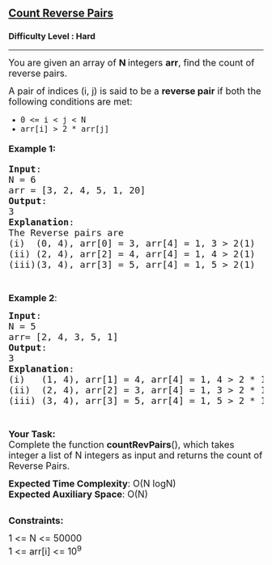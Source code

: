 <h2><a href="https://practice.geeksforgeeks.org/problems/count-reverse-pairs/1?utm_source=youtube&utm_medium=collab_striver_ytdescription&utm_campaign=count-reverse-pairs">Count Reverse Pairs</a></h2><h3>Difficulty Level : Hard</h3><hr><div class="problems_problem_content__Xm_eO"><p><span style="font-size:18px">You are given an array of <strong>N </strong>integers <strong>arr</strong>, find&nbsp;the count of reverse pairs.&nbsp;</span></p>

<p><span style="font-size:18px">A pair of indices (i, j) is said to be a&nbsp;<strong>reverse pair</strong>&nbsp;if both the following conditions are met:</span></p>

<ul>
	<li><span style="font-size:18px"><code>0 &lt;= i &lt; j &lt; N</code>&nbsp;</span></li>
	<li><span style="font-size:18px"><code>arr[i] &gt; 2 * arr[j]</code></span></li>
</ul>

<h4><span style="font-size:18px"><strong>Example 1</strong>:</span></h4>

<pre><span style="font-size:18px"><strong>Input</strong>:
N = 6
arr = [3, 2, 4, 5, 1, 20]
<strong>Output</strong>:
3
<strong>Explanation</strong>:
The Reverse pairs are 
(i)  (0, 4), arr[0] = 3, arr[4] = 1, 3 &gt; 2(1) 
(ii) (2, 4), arr[2] = 4, arr[4] = 1, 4 &gt; 2(1) 
(iii)(3, 4), arr[3] = 5, arr[4] = 1, 5 &gt; 2(1) </span>
</pre>

<p>&nbsp;</p>

<p><span style="font-size:18px"><strong>Example 2</strong>:</span></p>

<pre><span style="font-size:18px"><strong>Input</strong>: 
N = 5
arr= [2, 4, 3, 5, 1]
<strong>Output</strong>: 
3
<strong>Explanation</strong>: </span>
<span style="font-size:18px">(i)   (1, 4), arr[1] = 4, arr[4] = 1, 4 &gt; 2 * 1
(ii)  (2, 4), arr[2] = 3, arr[4] = 1, 3 &gt; 2 * 1
(iii) (3, 4), arr[3] = 5, arr[4] = 1, 5 &gt; 2 * 1</span></pre>

<p>&nbsp;</p>

<p><span style="font-size:18px"><strong>Your Task:</strong><br>
Complete the function <strong>countRevPairs</strong>(), which takes integer a list of N integers as input and returns the<em>&nbsp;</em>count of Reverse Pairs.</span></p>

<p><span style="font-size:18px"><strong>Expected Time Complexity</strong>: O(N logN)<br>
<strong>Expected Auxiliary Space</strong>: O(N)</span></p>

<p><br>
<span style="font-size:18px"><strong>Constraints:</strong></span></p>

<p><span style="font-size:18px">1 &lt;= N &lt;= 50000<br>
1 &lt;= arr[i] &lt;= 10<sup>9</sup></span></p>
</div>